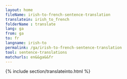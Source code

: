 ```yaml
---
layout: home
fileName: irish-to-french-sentence-translation
translatein: irish_to_french
folderName : translate
lang: ga
from: ga
to: fr
langname: irish-to
permalink: /ga/irish-to-french-sentence-translation
tool: sentence-translations
matchurls: en&&ga&&fr
---
```

{% include section/translateinto.html %}

